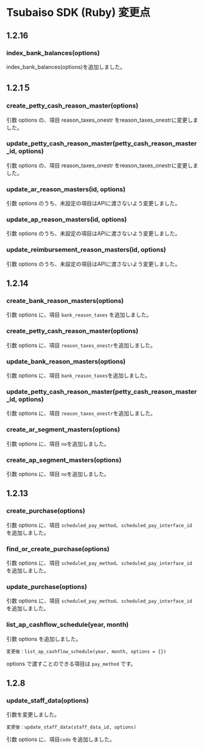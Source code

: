 # Tsubaiso SDK (Ruby) 変更点

## 1.2.16
### index_bank_balances(options)
index_bank_balances(options)を追加しました。

## 1.2.1５
### create_petty_cash_reason_master(options)
引数 options の、項目 reason_taxes_onestr をreason_taxes_onestrに変更しました。

### update_petty_cash_reason_master(petty_cash_reason_master_id, options)
引数 options の、項目 reason_taxes_onestr をreason_taxes_onestrに変更しました。

### update_ar_reason_masters(id, options)
引数 options のうち、未設定の項目はAPIに渡さないよう変更しました。

### update_ap_reason_masters(id, options)
引数 options のうち、未設定の項目はAPIに渡さないよう変更しました。

### update_reimbursement_reason_masters(id, options)
引数 options のうち、未設定の項目はAPIに渡さないよう変更しました。

## 1.2.14
### create_bank_reason_masters(options)
引数 options に、項目 `bank_reason_taxes` を追加しました。

### create_petty_cash_reason_master(options)
引数 options に、項目 `reason_taxes_onestr`を追加しました。

### update_bank_reason_masters(options)
引数 options に、項目 `bank_reason_taxes`を追加しました。

### update_petty_cash_reason_master(petty_cash_reason_master_id, options)
引数 options に、項目 `reason_taxes_onestr`を追加しました。

### create_ar_segment_masters(options)
引数 options に、項目 `no`を追加しました。

### create_ap_segment_masters(options)
引数 options に、項目 `no`を追加しました。


## 1.2.13
### create_purchase(options)
引数 options に、項目 `scheduled_pay_method`、`scheduled_pay_interface_id` を追加しました。

### find_or_create_purchase(options)
引数 options に、項目 `scheduled_pay_method`、`scheduled_pay_interface_id` を追加しました。

### update_purchase(options)
引数 options に、項目 `scheduled_pay_method`、`scheduled_pay_interface_id` を追加しました。

### list_ap_cashflow_schedule(year, month)
引数 options を追加しました。

    変更後：list_ap_cashflow_schedule(year, month, options = {})

options で渡すことのできる項目は `pay_method` です。


## 1.2.8

### update_staff_data(options)
引数を変更しました。

    変更後：update_staff_data(staff_data_id, options)

引数 options に、項目`code` を追加しました。
